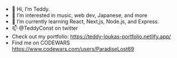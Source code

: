 - 👋 Hi, I’m Teddy.
- 👀 I’m interested in music, web dev, Japanese, and more
- 🌱 I’m currently learning React, Next,js, Node.js, and Express.
- 📫 @TeddyConst on twitter
- Check out my portfolio: https://teddy-loukas-portfolio.netlify.app/
- Find me on CODEWARS https://www.codewars.com/users/ParadiseLost69

<!---
ParadiseLost69/ParadiseLost69 is a ✨ special ✨ repository because its `README.md` (this file) appears on your GitHub profile.
You can click the Preview link to take a look at your changes.
--->
